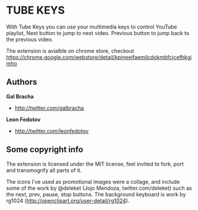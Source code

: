 TUBE KEYS
=================

With Tube Keys you can use your multimedia keys to control YouTube playlist,
Next button to jump to next video.
Previous button to jump back to the previous video.

The extension is avialble on chrome store, checkout https://chrome.google.com/webstore/detail/kpineejfaemilcdokmbfcjcefhkgimho

Authors
-------

**Gal Bracha**
+ http://twitter.com/galbracha

**Leon Fedotov**
+ http://twitter.com/leonfedotov


Some copyright info
-------------------

The extension is licensed under the MIT license, feel invited to fork, port and transmogrify all parts of it.

The icons I've used as promotional images were a collage, and include some of the work by @deleket (Jojo Mendoza, twitter.com/deleket) such as the next, prev, pause, stop buttons. The background keyboard is work by rg1024 (http://openclipart.org/user-detail/rg1024).